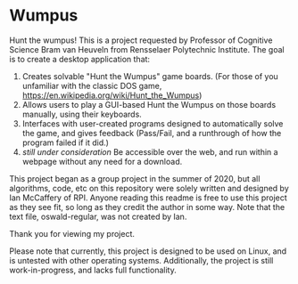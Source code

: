 # Wumpus
Hunt the wumpus!
This is a project requested by Professor of Cognitive Science Bram van Heuveln from Rensselaer Polytechnic Institute. The goal is to create a desktop application that:
1) Creates solvable "Hunt the Wumpus" game boards. (For those of you unfamiliar with the classic DOS game, https://en.wikipedia.org/wiki/Hunt_the_Wumpus)
2) Allows users to play a GUI-based Hunt the Wumpus on those boards manually, using their keyboards.
3) Interfaces with user-created programs designed to automatically solve the game, and gives feedback (Pass/Fail, and a runthrough of how the program failed if it did.)
4) *still under consideration* Be accessible over the web, and run within a webpage without any need for a download.

This project began as a group project in the summer of 2020, but all algorithms, code, etc on this repository were solely written and designed by Ian McCaffery of RPI. Anyone reading this readme is free to use this project as they see fit, so long as they credit the author in some way. Note that the text file, oswald-regular, was not created by Ian.

Thank you for viewing my project.

Please note that currently, this project is designed to be used on Linux, and is untested with other operating systems. Additionally, the project is still work-in-progress, and lacks full functionality.
